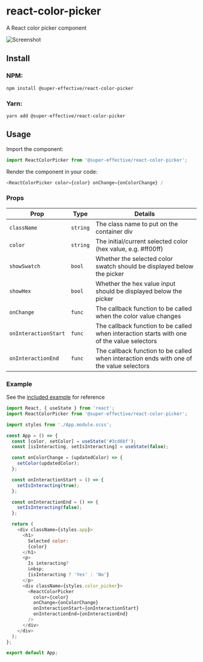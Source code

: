 # react-color-picker

A React color picker component

![Screenshot](assets/screenshot.jpg)

## Install

### NPM:
```
npm install @super-effective/react-color-picker
```

### Yarn:
```
yarn add @super-effective/react-color-picker
```

## Usage
Import the component:
```js
import ReactColorPicker from '@super-effective/react-color-picker';
```

Render the component in your code:
```js
<ReactColorPicker color={color} onChange={onColorChange} /
```

### Props
|Prop  |Type|Details|
|------|---|-------|
|`className`|`string`|The class name to put on the container div|
|`color`|`string`|The initial/current selected color (hex value, e.g. #ff00ff)|
|`showSwatch`|`bool`|Whether the selected color swatch should be displayed below the picker|
|`showHex`|`bool`|Whether the hex value input should be displayed below the picker|
|`onChange`|`func`|The callback function to be called when the color value changes|
|`onInteractionStart`|`func`|The callback function to be called when interaction starts with one of the value selectors|
|`onInteractionEnd`|`func`|The callback function to be called when interaction ends with one of the value selectors|

### Example
See the [included example](example/) for reference
```js
import React, { useState } from 'react';
import ReactColorPicker from '@super-effective/react-color-picker';

import styles from './App.module.scss';

const App = () => {
  const [color, setColor] = useState('#3cd6bf');
  const [isInteracting, setIsInteracting] = useState(false);

  const onColorChange = (updatedColor) => {
    setColor(updatedColor);
  };

  const onInteractionStart = () => {
    setIsInteracting(true);
  };

  const onInteractionEnd = () => {
    setIsInteracting(false);
  };

  return (
    <div className={styles.app}>
      <h1>
        Selected color:
        {color}
      </h1>
      <p>
        Is interacting?
        &nbsp;
        {isInteracting ? 'Yes' : 'No'}
      </p>
      <div className={styles.color_picker}>
        <ReactColorPicker
          color={color}
          onChange={onColorChange}
          onInteractionStart={onInteractionStart}
          onInteractionEnd={onInteractionEnd}
        />
      </div>
    </div>
  );
};

export default App;
```